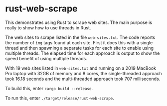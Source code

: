 # rust-web-scrape

This demonstrates using Rust to scrape web sites.
The main purpose is really to show how to use threads in Rust.

The web sites to scrape listed in the file `web-sites.txt`.
The code reports the number of `img` tags found at each site.
First it does this with a single thread and
then spawning a separate tasks for each site
to enable using multiple threads.
The elapsed time for each approach is output
to show the speed benefit of using multiple threads.

With 19 web sites listed in `web-sites.txt` and running on
a 2019 MacBook Pro laptop with 32GB of memory and 8 cores,
the single-threaded approach took 16.18 seconds
and the multi-threaded approach took 707 milliseconds.

To build this, enter `cargo build --release`.

To run this, enter `./target/release/rust-web-scrape`.
